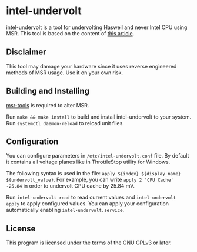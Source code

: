 # intel-undervolt

intel-undervolt is a tool for undervolting Haswell and never Intel CPU using MSR.
This tool is based on the content of [this article](https://github.com/mihic/linux-intel-undervolt).

## Disclaimer

This tool may damage your hardware since it uses reverse engineered methods of MSR usage. Use it on your own risk.

## Building and Installing

[msr-tools](https://01.org/msr-tools) is required to alter MSR.

Run `make && make install` to build and install intel-undervolt to your system.
Run `systemctl daemon-reload` to reload unit files.

## Configuration

You can configure parameters in `/etc/intel-undervolt.conf` file.
By default it contains all voltage planes like in ThrottleStop utility for Windows.

The following syntax is used in the file: `apply ${index} ${display_name} ${undervolt_value}`.
For example, you can write `apply 2 'CPU Cache' -25.84` in order to undervolt CPU cache by 25.84 mV.

Run `intel-undervolt read` to read current values and `intel-undervolt apply` to apply configured values.
You can apply your configuration automatically enabling `intel-undervolt.service`.

## License

This program is licensed under the terms of the GNU GPLv3 or later.
